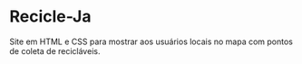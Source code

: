 # Recicle-Ja
 Site em HTML e CSS para mostrar aos usuários locais no mapa com pontos de coleta de recicláveis.
